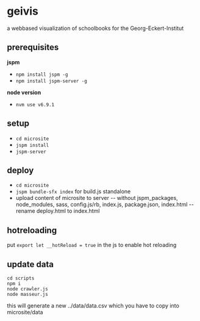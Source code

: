 # geivis

a webbased visualization of schoolbooks for the Georg-Eckert-Institut

## prerequisites

__jspm__
- `npm install jspm -g`
- `npm install jspm-server -g`

__node version__
- `nvm use v6.9.1`


## setup

- `cd microsite`
- `jspm install`
- `jspm-server`

## deploy

- `cd microsite`
- `jspm bundle-sfx index` for build.js standalone
- upload content of microsite to server
-- without jspm_packages, node_modules, sass, config.js/rb, index.js, package.json, index.html
-- rename deploy.html to index.html

## hotreloading

put `export let __hotReload = true` in the js to enable hot reloading


## update data

```
cd scripts
npm i
node crawler.js
node masseur.js
```

this will generate a new ../data/data.csv which you have to copy into microsite/data
